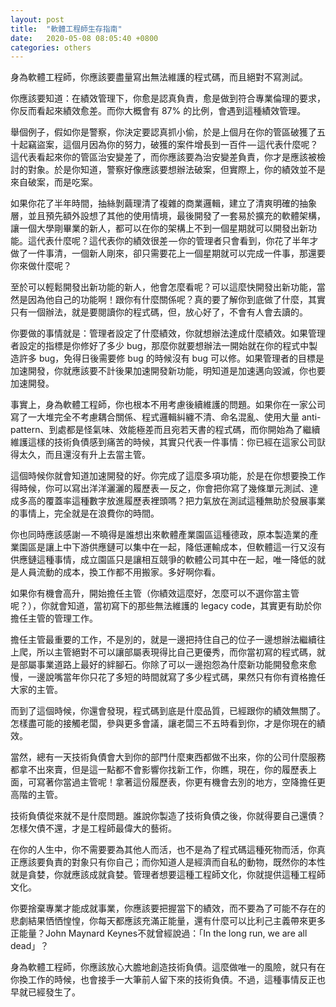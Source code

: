 ```yaml
---
layout: post
title:  "軟體工程師生存指南"
date:   2020-05-08 08:05:40 +0800
categories: others
---
```

身為軟體工程師，你應該要盡量寫出無法維護的程式碼，而且絕對不寫測試。

你應該要知道：在績效管理下，你愈是認真負責，愈是做到符合專業倫理的要求，你反而看起來績效愈差。而你大概會有 87% 的比例，會遇到這種績效管理。

舉個例子，假如你是警察，你決定要認真抓小偷，於是上個月在你的管區破獲了五十起竊盜案，這個月因為你的努力，破獲的案件增長到一百件 — 這代表什麼呢？這代表看起來你的管區治安變差了，而你應該要為治安變差負責，你才是應該被檢討的對象。於是你知道，警察好像應該要想辦法破案，但實際上，你的績效並不是來自破案，而是吃案。

如果你花了半年時間，抽絲剝繭理清了複雜的商業邏輯，建立了清爽明確的抽象層，並且預先額外設想了其他的使用情境，最後開發了一套易於擴充的軟體架構，讓一個大學剛畢業的新人，都可以在你的架構上不到一個星期就可以開發出新功能。這代表什麼呢？這代表你的績效很差 — 你的管理者只會看到，你花了半年才做了一件事清，一個新人剛來，卻只需要花上一個星期就可以完成一件事，那還要你來做什麼呢？

至於可以輕鬆開發出新功能的新人，他會怎麼看呢？可以這麼快開發出新功能，當然是因為他自己的功能啊！跟你有什麼關係呢？真的要了解你到底做了什麼，其實只有一個辦法，就是要閱讀你的程式碼，但，放心好了，不會有人會去讀的。

你要做的事情就是：管理者設定了什麼績效，你就想辦法達成什麼績效。如果管理者設定的指標是你修好了多少 bug，那麼你就要想辦法一開始就在你的程式中製造許多 bug，免得日後需要修 bug 的時候沒有 bug 可以修。如果管理者的目標是加速開發，你就應該要不計後果加速開發新功能，明知道是加速邁向毀滅，你也要加速開發。

事實上，身為軟體工程師，你也根本不用考慮後續維護的問題。如果你在一家公司寫了一大堆完全不考慮耦合關係、程式邏輯糾纏不清、命名混亂、使用大量 anti-pattern、到處都是怪氣味、效能極差而且宛若天書的程式碼，而你開始為了繼續維護這樣的技術負債感到痛苦的時候，其實只代表一件事情：你已經在這家公司獃得太久，而且還沒有升上去當主管。

這個時候你就會知道加速開發的好。你完成了這麼多項功能，於是在你想要換工作得時候，你可以寫出洋洋灑灑的履歷表 — 反之，你會把你寫了幾條單元測試、達成多高的覆蓋率這種數字放進履歷表裡頭嗎？把力氣放在測試這種無助於發展事業的事情上，完全就是在浪費你的時間。

你也同時應該感謝 — 不曉得是誰想出來軟體產業園區這種德政，原本製造業的產業園區是讓上中下游供應鏈可以集中在一起，降低運輸成本，但軟體這一行又沒有供應鏈這種事情，成立園區只是讓相互競爭的軟體公司其中在一起，唯一降低的就是人員流動的成本，換工作都不用搬家。多好啊你看。

如果你有機會高升，開始擔任主管（你績效這麼好，怎麼可以不選你當主管呢？），你就會知道，當初寫下的那些無法維護的 legacy code，其實更有助於你擔任主管的管理工作。

擔任主管最重要的工作，不是別的，就是一邊把持住自己的位子一邊想辦法繼續往上爬，所以主管絕對不可以讓部屬表現得比自己更優秀，而你當初寫的程式碼，就是部屬事業道路上最好的絆腳石。你除了可以一邊抱怨為什麼新功能開發愈來愈慢，一邊說嘴當年你只花了多短的時間就寫了多少程式碼，果然只有你有資格擔任大家的主管。

而到了這個時候，你還會發現，程式碼到底是什麼品質，已經跟你的績效無關了。怎樣盡可能的接觸老闆，參與更多會議，讓老闆三不五時看到你，才是你現在的績效。

當然，總有一天技術負債會大到你的部門什麼東西都做不出來，你的公司什麼服務都拿不出來賣，但是這一點都不會影響你找新工作，你瞧，現在，你的履歷表上面，可寫著你當過主管呢！拿著這份履歷表，你更有機會去別的地方，空降擔任更高階的主管。

技術負債從來就不是什麼問題。誰說你製造了技術負債之後，你就得要自己還債？怎樣欠債不還，才是工程師最偉大的藝術。

在你的人生中，你不需要要為其他人而活，也不是為了程式碼這種死物而活，你真正應該要負責的對象只有你自己；而你知道人是經濟而自私的動物，既然你的本性就是貪婪，你就應該成就貪婪。管理者想要這種工程師文化，你就提供這種工程師文化。

你要捨棄專業才能成就事業，你應該要把握當下的績效，而不要為了可能不存在的悲劇結果恓恓惶惶，你每天都應該充滿正能量，還有什麼可以比利己主義帶來更多正能量？John Maynard Keynes不就曾經說過：「In the long run, we are all dead」？

身為軟體工程師，你應該放心大膽地創造技術負債。這麼做唯一的風險，就只有在你換工作的時候，也會接手一大筆前人留下來的技術負債。不過，這種事情反正也早就已經發生了。
